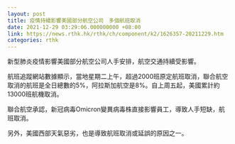 ```yaml
---
layout: post
title: 疫情持續影響美國部分航空公司　多個航班取消
date: 2021-12-29 03:29:06.000000000 +08:00
link: https://news.rthk.hk/rthk/ch/component/k2/1626357-20211229.htm
categories: rthk
---
```


新型肺炎疫情影響美國部分航空公司人手安排，航空交通持續受影響。

航班追蹤網站數據顯示，當地星期二上午，超過2000班原定航班取消，聯合航空取消的航班是全日總數的5%，阿拉斯加航空是8%。自上周五起，美國累計約13000班航機取消。

聯合航空承認，新冠病毒Omicron變異病毒株直接影響員工，導致人手短缺，航班取消。

另外，美國西部天氣惡劣，也是導致航班取消或延誤的原因之一。
